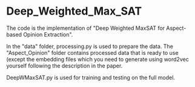 # Deep_Weighted_Max_SAT

The code is the implementation of "Deep Weighted MaxSAT for Aspect-based Opinion Extraction".

In the "data" folder, processing.py is used to prepare the data. The "Aspect_Opinion" folder contains processed data that is ready to use (except the embedding files which you need to generate using word2vec yourself following the description in the paper.

DeepWMaxSAT.py is used for training and testing on the full model.
